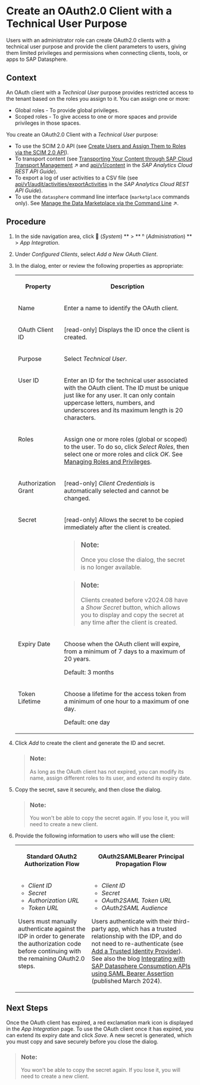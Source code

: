 <!-- loio88b13468fc3c4ebd972bcb8faa6cafbf -->

<link rel="stylesheet" type="text/css" href="../css/sap-icons.css"/>

# Create an OAuth2.0 Client with a Technical User Purpose

Users with an administrator role can create OAuth2.0 clients with a technical user purpose and provide the client parameters to users, giving them limited privileges and permissions when connecting clients, tools, or apps to SAP Datasphere.



## Context

An OAuth client with a *Technical User* purpose provides restricted access to the tenant based on the roles you assign to it. You can assign one or more:

-   Global roles - To provide global privileges.
-   Scoped roles - To give access to one or more spaces and provide privileges in those spaces.

You create an OAuth2.0 Client with a *Technical User* purpose:

-   To use the SCIM 2.0 API \(see [Create Users and Assign Them to Roles via the SCIM 2.0 API](../Managing-Users-and-Roles/create-users-and-assign-them-to-roles-via-the-scim-2-0-api-1ca8c4a.md)\).
-   To transport content \(see [Transporting Your Content through SAP Cloud Transport Management](https://help.sap.com/viewer/9f36ca35bc6145e4acdef6b4d852d560/DEV_CURRENT/en-US/05383980f0704c71ab9872360ce45622.html "Integrate SAP Datasphere with SAP Cloud Transport Management service to transport content packages across different landscapes.") :arrow_upper_right: and [api/v1/content](https://help.sap.com/docs/SAP_ANALYTICS_CLOUD/14cac91febef464dbb1efce20e3f1613/eeace13cc37b4eed96064a7c5d8ee493.html) in the *SAP Analytics Cloud REST API Guide*\).
-   To export a log of user activities to a CSV file \(see [api/v1/audit/activities/exportActivities](https://help.sap.com/docs/SAP_ANALYTICS_CLOUD/14cac91febef464dbb1efce20e3f1613/ca45363ac1de4d669ad4a18115401d5a.html) in the *SAP Analytics Cloud REST API Guide*\).
-   To use the `datasphere` command line interface \(`marketplace` commands only\). See [Manage the Data Marketplace via the Command Line](https://help.sap.com/viewer/9b8363ae47c347de9a027c0e5567a37a/DEV_CURRENT/en-US/5a815f6c21e9468eb96d0be95b9d2def.html "Users with a modeler role can use the datasphere command line interface to manage the Data Marketplace.") :arrow_upper_right:.



## Procedure

1.  In the side navigation area, click <span class="FPA-icons-V3"></span> \(*System*\) ** \> ** <span class="Belize-icons"></span> \(*Administration*\) ** \> *App Integration*.

2.  Under *Configured Clients*, select *Add a New OAuth Client*.

3.  In the dialog, enter or review the following properties as appropriate:


    <table>
    <tr>
    <th valign="top">

    Property
    
    </th>
    <th valign="top">

    Description
    
    </th>
    </tr>
    <tr>
    <td valign="top">
    
    Name
    
    </td>
    <td valign="top">
    
    Enter a name to identify the OAuth client.
    
    </td>
    </tr>
    <tr>
    <td valign="top">
    
    OAuth Client ID
    
    </td>
    <td valign="top">
    
    \[read-only\] Displays the ID once the client is created.
    
    </td>
    </tr>
    <tr>
    <td valign="top">
    
    Purpose
    
    </td>
    <td valign="top">
    
    Select *Technical User*.
    
    </td>
    </tr>
    <tr>
    <td valign="top">
    
    User ID
    
    </td>
    <td valign="top">
    
    Enter an ID for the technical user associated with the OAuth client. The ID must be unique just like for any user. It can only contain uppercase letters, numbers, and underscores and its maximum length is 20 characters.
    
    </td>
    </tr>
    <tr>
    <td valign="top">
    
    Roles
    
    </td>
    <td valign="top">
    
    Assign one or more roles \(global or scoped\) to the user. To do so, click *Select Roles*, then select one or more roles and click *OK*. See [Managing Roles and Privileges](../Managing-Users-and-Roles/managing-roles-and-privileges-3740dac.md).
    
    </td>
    </tr>
    <tr>
    <td valign="top">
    
    Authorization Grant
    
    </td>
    <td valign="top">
    
    \[read-only\] *Client Credentials* is automatically selected and cannot be changed.
    
    </td>
    </tr>
    <tr>
    <td valign="top">
    
    Secret
    
    </td>
    <td valign="top">
    
    \[read-only\] Allows the secret to be copied immediately after the client is created. 

    > ### Note:  
    > Once you close the dialog, the secret is no longer available.

    > ### Note:  
    > Clients created before v2024.08 have a *Show Secret* button, which allows you to display and copy the secret at any time after the client is created.


    
    </td>
    </tr>
    <tr>
    <td valign="top">
    
    Expiry Date
    
    </td>
    <td valign="top">
    
    Choose when the OAuth client will expire, from a minimum of 7 days to a maximum of 20 years.

    Default: 3 months
    
    </td>
    </tr>
    <tr>
    <td valign="top">
    
    Token Lifetime
    
    </td>
    <td valign="top">
    
    Choose a lifetime for the access token from a minimum of one hour to a maximum of one day.

    Default: one day
    
    </td>
    </tr>
    </table>
    
4.  Click *Add* to create the client and generate the ID and secret.

    > ### Note:  
    > As long as the OAuth client has not expired, you can modify its name, assign different roles to its user, and extend its expiry date.

5.  Copy the secret, save it securely, and then close the dialog.

    > ### Note:  
    > You won't be able to copy the secret again. If you lose it, you will need to create a new client.

6.  Provide the following information to users who will use the client:


    <table>
    <tr>
    <th valign="top">

    Standard OAuth2 Authorization Flow
    
    </th>
    <th valign="top">

    OAuth2SAMLBearer Principal Propagation Flow
    
    </th>
    </tr>
    <tr>
    <td valign="top">
    
    -   *Client ID*
    -   *Secret*
    -   *Authorization URL*
    -   *Token URL*

    Users must manually authenticate against the IDP in order to generate the authorization code before continuing with the remaining OAuth2.0 steps.
    
    </td>
    <td valign="top">
    
    -   *Client ID*
    -   *Secret*
    -   *OAuth2SAML Token URL*
    -   *OAuth2SAML Audience*

    Users authenticate with their third-party app, which has a trusted relationship with the IDP, and do not need to re-authenticate \(see [Add a Trusted Identity Provider](add-a-trusted-identity-provider-ea0688a.md)\). See also the blog [Integrating with SAP Datasphere Consumption APIs using SAML Bearer Assertion](https://community.sap.com/t5/technology-blogs-by-sap/integrating-with-sap-datasphere-consumption-apis-using-saml-bearer/ba-p/13647905) \(published March 2024\).
    
    </td>
    </tr>
    </table>
    



<a name="loio88b13468fc3c4ebd972bcb8faa6cafbf__postreq_mhq_bmb_y2c"/>

## Next Steps

Once the OAuth client has expired, a red exclamation mark icon is displayed in the *App Integration* page. To use the OAuth client once it has expired, you can extend its expiry date and click *Save*. A new secret is generated, which you must copy and save securely before you close the dialog.

> ### Note:  
> You won't be able to copy the secret again. If you lose it, you will need to create a new client.

